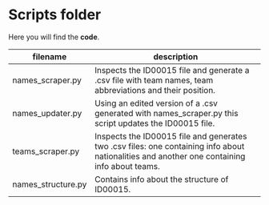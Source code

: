 # Scripts folder

Here you will find the **code**.

filename            | description
--------------------|-------------
names_scraper.py    | Inspects the ID00015 file and generate a .csv file with team names, team abbreviations and their position.
names_updater.py    | Using an edited version of a .csv generated with names_scraper.py this script updates the ID00015 file. 
teams_scraper.py    | Inspects the ID00015 file and generates two .csv files: one containing info about nationalities and another one containing info about teams.
names_structure.py  | Contains info about the structure of ID00015.